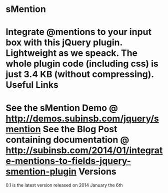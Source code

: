 sMention
========
Integrate @mentions to your input box with this jQuery plugin. Lightweight as we speack. The whole plugin code (including css) is just 3.4 KB (without compressing).
Useful Links
========
See the sMention Demo @ http://demos.subinsb.com/jquery/smention
See the Blog Post containing documentation @ http://subinsb.com/2014/01/integrate-mentions-to-fields-jquery-smention-plugin
Versions
========
0.1 is the latest version released on 2014 January the 6th
